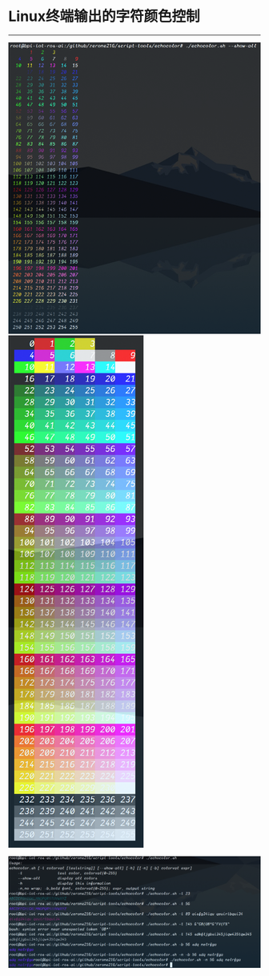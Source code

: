 # Linux终端输出的字符颜色控制

***

![echo-showall-f](./pics/echocolor1.png)
![echo-showall-b](./pics/echocolor2.png)

![echo-test3](./pics/echocolor3.png)
